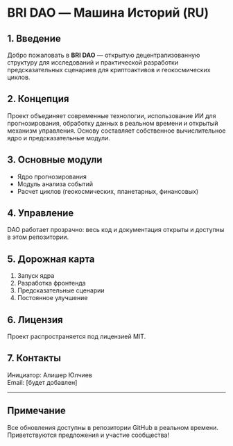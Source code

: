 # BRI DAO — Машина Историй (RU)

## 1. Введение

Добро пожаловать в **BRI DAO** — открытую децентрализованную структуру для исследований и практической разработки предсказательных сценариев для криптоактивов и геокосмических циклов.

## 2. Концепция

Проект объединяет современные технологии, использование ИИ для прогнозирования, обработку данных в реальном времени и открытый механизм управления. Основу составляет собственное вычислительное ядро и предсказательные модули.

## 3. Основные модули

- Ядро прогнозирования
- Модуль анализа событий
- Расчет циклов (геокосмических, планетарных, финансовых)

## 4. Управление

DAO работает прозрачно: весь код и документация открыты и доступны в этом репозитории.

## 5. Дорожная карта

1. Запуск ядра
2. Разработка фронтенда
3. Предсказательные сценарии
4. Постоянное улучшение

## 6. Лицензия

Проект распространяется под лицензией MIT.

## 7. Контакты

Инициатор: Алишер Юлчиев  
Email: [будет добавлен]

---

## Примечание

Все обновления доступны в репозитории GitHub в реальном времени. Приветствуются предложения и участие сообщества!
